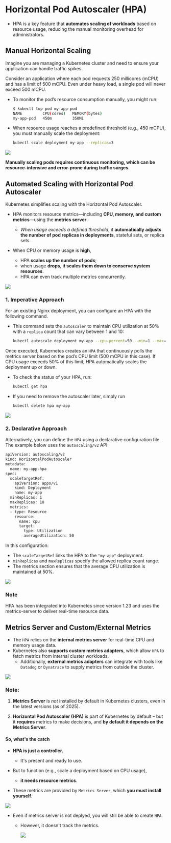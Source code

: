 # Horizontal Pod Autoscaler (HPA)
-   HPA is a key feature that **automates scaling of workloads** based on resource usage, reducing the manual monitoring overhead for administrators.

## Manual Horizontal Scaling
Imagine you are managing a Kubernetes cluster and need to ensure your application can handle traffic spikes. 

Consider an application where each pod requests 250 millicores (mCPU) and has a limit of 500 mCPU. Even under heavy load, a single pod will never exceed 500 mCPU.

- To monitor the pod’s resource consumption manually, you might run:

  ```bash
  $ kubectl top pod my-app-pod
  NAME         CPU(cores)   MEMORY(bytes)
  my-app-pod   450m         350Mi
  ```

- When resource usage reaches a predefined threshold (e.g., 450 mCPU), you must manually scale the deployment:
  ```bash
  kubectl scale deployment my-app --replicas=3
  ```

![](../../images/kubernetes_hpa1.png)

**Manually scaling pods requires continuous monitoring, which can be resource-intensive and error-prone during traffic surges.**

## Automated Scaling with Horizontal Pod Autoscaler
Kubernetes simplifies scaling with the Horizontal Pod Autoscaler.

-   HPA monitors resource metrics—including **CPU, memory, and custom metrics**—using the **metrics server**. 

    -   *When usage exceeds a defined threshold*, it **automatically adjusts the number of pod replicas in deployments**, stateful sets, or replica sets.

-   When CPU or memory usage is **high**, 
    - HPA **scales up the number of pods**; 
    - when usage **drops**, **it scales them down to conserve system resources**. 
    - HPA can even track multiple metrics concurrently.

![](../../images/kubernetes_app4.png)

### 1. Imperative Approach
For an existing Nginx deployment, you can configure an HPA with the following command.

- This command sets the ```autoscaler``` to maintain CPU utilization at 50% with a ```replica``` count that can vary between 1 and 10:
  ```bash
  kubectl autoscale deployment my-app --cpu-percent=50 --min=1 --max=10
  ```
Once executed, Kubernetes creates an ```HPA``` that continuously polls the metrics server based on the pod’s CPU limit (500 mCPU in this case).
If CPU usage exceeds 50% of this limit, HPA automatically scales the deployment up or down.

- To check the status of your HPA, run:

  ```bash
  kubectl get hpa
  ```

-  If you need to remove the autoscaler later, simply run
    ```bash
    kubectl delete hpa my-app
    ```

![](../../images/kubernetes_hpa2.png)


### 2. Declarative Approach
Alternatively, you can define the ```HPA``` using a declarative configuration file. The example below uses the ```autoscaling/v2``` API:

```bash
apiVersion: autoscaling/v2
kind: HorizontalPodAutoscaler
metadata:
  name: my-app-hpa
spec:
  scaleTargetRef:
    apiVersion: apps/v1
    kind: Deployment
    name: my-app
  minReplicas: 1
  maxReplicas: 10
  metrics:
  - type: Resource
    resource:
      name: cpu
      target:
        type: Utilization
        averageUtilization: 50
```

In this configuration:

- The ```scaleTargetRef``` links the HPA to the ```"my-app"``` deployment.
- ```minReplicas``` and ```maxReplicas``` specify the allowed replica count range.
- The metrics section ensures that the average CPU utilization is maintained at 50%.

![](../../images/kubernetes_hpa3.png)


### Note

HPA has been integrated into Kubernetes since version 1.23 and uses the metrics-server to deliver real-time resource data.


## Metrics Server and Custom/External Metrics

- The ```HPA``` relies on the **internal metrics server** for real-time CPU and memory usage data. 
-  Kubernetes also **supports custom metrics adapters**, which allow ```HPA``` to fetch metrics from internal cluster workloads. 
    -  Additionally, **external metrics adapters** can integrate with tools like ```Datadog``` or ```Dynatrace``` to supply metrics from outside the cluster.

![](../../images/kubernetes_app6.png)


### Note: 
1.  **Metrics Server** is *not* installed by default in Kubernetes clusters, even in the latest versions (as of 2025).

2.  **Horizontal Pod Autoscaler (HPA)** is part of Kubernetes by default – but it **requires** metrics to make decisions, and **by default it depends on the Metrics Server**.

#### So, what's the catch
- **HPA is just a controller.** 
  - It's present and ready to use.

- But to function (e.g., scale a deployment based on CPU usage), 
  - **it needs resource metrics**.

- These metrics are provided by ```Metrics Server```, which **you must install yourself**.

![](../../images/kubernetes_app7.png)

- Even if metrics server is not deplyed, you will still be able to create ```HPA```.
  -   However, it doesn't track the metrics.

      ![](../../images/kubernetes_app8.png)